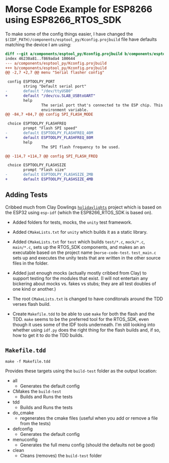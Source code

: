 # Morse Code Example for ESP8266 using ESP8266_RTOS_SDK


To make some of the config things easier, I have changed the `$(IDF_PATH)/components/esptool_py/Kconfig.projbuild` file have defaults matching the device I am using:

```diff
diff --git a/components/esptool_py/Kconfig.projbuild b/components/esptool_py/Kconfig.projbuild
index 46230a81..f869ada4 100644
--- a/components/esptool_py/Kconfig.projbuild
+++ b/components/esptool_py/Kconfig.projbuild
@@ -2,7 +2,7 @@ menu "Serial flasher config"

 config ESPTOOLPY_PORT
        string "Default serial port"
-       default "/dev/ttyUSB0"
+       default "/dev/cu.SLAB_USBtoUART"
        help
                The serial port that's connected to the ESP chip. This can be overridden by setting the ESPPORT
                environment variable.
@@ -84,7 +84,7 @@ config SPI_FLASH_MODE

 choice ESPTOOLPY_FLASHFREQ
        prompt "Flash SPI speed"
-       default ESPTOOLPY_FLASHFREQ_40M
+       default ESPTOOLPY_FLASHFREQ_80M
        help
                The SPI flash frequency to be used.

@@ -114,7 +114,7 @@ config SPI_FLASH_FREQ

 choice ESPTOOLPY_FLASHSIZE
        prompt "Flash size"
-       default ESPTOOLPY_FLASHSIZE_2MB
+       default ESPTOOLPY_FLASHSIZE_4MB
```



## Adding Tests

Cribbed much from Clay Dowlings [`holidaylights`](https://gitlab.com/ClayDowling/holidaylights) project which is based on the ESP32 using `esp-idf` (which the ESP8266_RTOS_SDK is based on). 

* Added folders for tests, mocks, the `unity` test framework.  
* Added `CMakeLists.txt` for `unity` which builds it as a static library. 
* Added `CMakeLists.txt` for `test` which builds `test/*.c`, `mock/*.c`, `main/*.c`, sets up the RTOS_SDK components, and makes an an executable based on the project name (`morse-code-test`. 
  `test_main.c` sets up and executes the unity tests that are written in the other source files in the folder.
* Added just enough mocks (actually mostly cribbed from Clay) to support testing for the modules that exist. (I will not entertain any bickering about mocks vs. fakes vs stubs; they are all test doubles of one kind or another.)
* The root `CMakeLists.txt` is changed to have conditonals around the TDD verses flash build.

* Create `Makefile.tdd` to be able to use `make` for both the flash and the TDD. `make` seems to be the preferred tool for the RTOS_SDK, even though it uses some of the IDF tools underneath. I'm still looking into whether using `idf.py` does the right thing for the flash builds and, if so, how to get it to do the TDD builds.

## `Makefile.tdd`

```shell
make -f Makefile.tdd
```

Provides these targets using the `build-test` folder as the output location:
* all
    * Generates the default config
* CMakes the `build-test`
    * Builds and Runs the tests
* tdd
    * Builds and Runs the tests
* do_cmake
    * regenerates the cmake files (useful when you add or remove a file from the tests)
* defconfig
    * Generates the default config
* menuconfig
    * Generates the full menu config (should the defaults not be good)
* clean
    * Cleans (removes) the `build-test` folder


